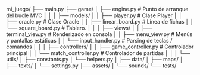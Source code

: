 mi_juego/
├── main.py
├── game/
│   ├── engine.py          # Punto de arranque del bucle MVC
│   │
│   ├── models/
│   │   ├── player.py      # Clase Player
│   │   ├── oracle.py      # Clase Oracle
│   │   ├── linear_board.py   # Línea de fichas
│   │   └── square_board.py   # Tablero.
│   │
│   ├── views/
│   │   ├── terminal_view.py  # Renderizado en consola
│   │   ├── menu_view.py      # Menús y pantallas estáticas
│   │   └── input_handler.py     # Parsing de teclas / comandos
│   │
│   ├── controllers/
│   │   ├── game_controller.py   # Controlador principal
│   │   └── match_controller.py   # Controlador de partidas
│   │
│   └── utils/
│       ├── constants.py
│       └── helpers.py
│
├── data/
│   ├── maps/
│   ├── texts/
│   └── settings.py
├── assets/
│   └── sounds/
└── tests/
